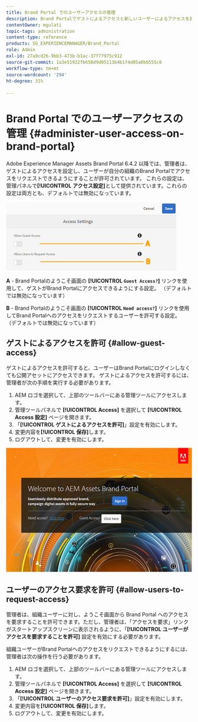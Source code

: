 ```yaml
---
title: Brand Portal でのユーザーアクセスの管理
description: Brand Portalでゲストによるアクセスと新しいユーザーによるアクセスを設定します。
contentOwner: mgulati
topic-tags: administration
content-type: reference
products: SG_EXPERIENCEMANAGER/Brand_Portal
role: Admin
exl-id: 27a9cd26-9bb3-473b-b1ac-37f77975c912
source-git-commit: 1a3e51922fb658d9d05113b4b1f4d05a0b6555c0
workflow-type: tm+mt
source-wordcount: '294'
ht-degree: 31%

---
```


# Brand Portal でのユーザーアクセスの管理 {#administer-user-access-on-brand-portal}

Adobe Experience Manager Assets Brand Portal 6.4.2 以降では、管理者は、ゲストによるアクセスを設定し、ユーザーが自分の組織のBrand Portalでアクセスをリクエストできるようにすることが許可されています。 これらの設定は、管理パネルで&#x200B;**[!UICONTROL アクセス設定]**&#x200B;として提供されています。これらの設定は両方とも、デフォルトでは無効になっています。

![](assets/access-configs.png)

**A** - Brand Portalのようこそ画面の **[!UICONTROL `Guest Access?`]** リンクを使用して、ゲストがBrand Portalにアクセスできるようにする設定。 （デフォルトでは無効になっています）

**B** - Brand Portalのようこそ画面の **[!UICONTROL `Need access?`]** リンクを使用してBrand Portalへのアクセスをリクエストするユーザーを許可する設定。 （デフォルトでは無効になっています）

## ゲストによるアクセスを許可 {#allow-guest-access}

ゲストによるアクセスを許可すると、ユーザーはBrand Portalにログインしなくても公開アセットにアクセスできます。
ゲストによるアクセスを許可するには、管理者が次の手順を実行する必要があります。

1. AEM ロゴを選択して、上部のツールバーにある管理ツールにアクセスします。
1. 管理ツールパネルで **[!UICONTROL Access]** を選択して **[!UICONTROL Access 設定]** ページを開きます。
1. 「**[!UICONTROL ゲストによるアクセスを許可]**」設定を有効にします。
1. 変更内容を&#x200B;**[!UICONTROL 保存]**&#x200B;します。
1. ログアウトして、変更を有効にします。

![](assets/bp-welcome-screen.png)

## ユーザーのアクセス要求を許可 {#allow-users-to-request-access}

管理者は、組織ユーザーに対し、ようこそ画面から Brand Portal へのアクセスを要求することを許可できます。ただし、管理者は、「アクセスを要求」リンクがスタートアップスクリーンに表示されるように、「**[!UICONTROL ユーザーがアクセスを要求することを許可]** 設定を有効にする必要があります。

組織ユーザーがBrand Portalへのアクセスをリクエストできるようにするには、管理者は次の操作を行う必要があります。

1. AEM ロゴを選択して、上部のツールバーにある管理ツールにアクセスします。
1. 管理ツールパネルで **[!UICONTROL Access]** を選択して **[!UICONTROL Access 設定]** ページを開きます。
1. 「**[!UICONTROL ユーザーのアクセス要求を許可]**」設定を有効にします。
1. 変更内容を&#x200B;**[!UICONTROL 保存]**&#x200B;します。
1. ログアウトして、変更を有効にします。
